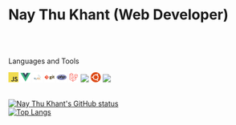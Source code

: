 # Nay Thu Khant (Web Developer) 

<br/><br/>

Languages and Tools

<code><img height="20" src="https://raw.githubusercontent.com/github/explore/80688e429a7d4ef2fca1e82350fe8e3517d3494d/topics/javascript/javascript.png"></code>
<code><img height="20" src="https://raw.githubusercontent.com/github/explore/80688e429a7d4ef2fca1e82350fe8e3517d3494d/topics/vue/vue.png"></code>
<code><img height="20" src="https://raw.githubusercontent.com/github/explore/80688e429a7d4ef2fca1e82350fe8e3517d3494d/topics/mysql/mysql.png"></code>
<code><img height="20" src="https://raw.githubusercontent.com/github/explore/80688e429a7d4ef2fca1e82350fe8e3517d3494d/topics/git/git.png"></code>
<code><img height="20" src="https://raw.githubusercontent.com/github/explore/80688e429a7d4ef2fca1e82350fe8e3517d3494d/topics/php/php.png"></code>
<code><img height="20" src="https://raw.githubusercontent.com/github/explore/80688e429a7d4ef2fca1e82350fe8e3517d3494d/topics/laravel/laravel.png"></code>
<code><img height="20" src="https://resources.jetbrains.com/storage/products/phpstorm/img/meta/phpstorm_logo_300x300.png"></code>
<code><img height="20" src="https://raw.githubusercontent.com/github/explore/80688e429a7d4ef2fca1e82350fe8e3517d3494d/topics/ubuntu/ubuntu.png"></code>
<code><img height="20" src="https://www.google.com/search?q=window+logo&safe=strict&sxsrf=ALeKk00Wwk1P7T3rKFIlQIY7OicYaW-5-Q:1617988580053&tbm=isch&source=iu&ictx=1&fir=Id-cHedWSrkRLM%252CGVaORrWwe3lY2M%252C_&vet=1&usg=AI4_-kRt2d2VneW6Hy62Ij0zvhMP_z6f2A&sa=X&ved=2ahUKEwj43cGU1fHvAhVCcCsKHXvpDPIQ9QF6BAgZEAE&biw=1536&bih=722#imgrc=Id-cHedWSrkRLM"></code>
<br/><br/>

[![Nay Thu Khant's GitHub status](https://github-readme-stats.vercel.app/api?username=naythukhant&hide=contribs&show_icons=true&theme=dracula)](https://facebook.com/Mr.naythukhant)
<br/>
[![Top Langs](https://github-readme-stats.vercel.app/api/top-langs/?username=naythukhant&layout=compact&theme=dracula)](https://facebook.com/Mr.naythukhant)
